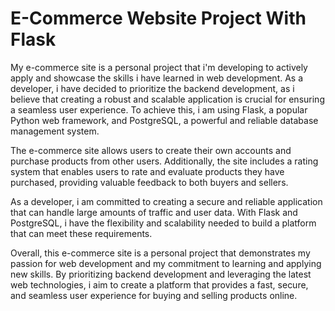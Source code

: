 # E-Commerce Website Project With Flask

My e-commerce site is a personal project that i'm developing to actively apply and showcase the skills i have learned 
in web development. As a developer, i have decided to prioritize the backend development, as i believe that creating 
a robust and scalable application is crucial for ensuring a seamless user experience. To achieve this, i am using 
Flask, a popular Python web framework, and PostgreSQL, a powerful and reliable database management system.

The e-commerce site allows users to create their own accounts and purchase products from other users. Additionally, 
the site includes a rating system that enables users to rate and evaluate products they have purchased, providing 
valuable feedback to both buyers and sellers.

As a developer, i am committed to creating a secure and reliable application that can handle large amounts of traffic 
and user data. With Flask and PostgreSQL, i have the flexibility and scalability needed to build a platform that can 
meet these requirements.

Overall, this e-commerce site is a personal project that demonstrates my passion for web development and my commitment 
to learning and applying new skills. By prioritizing backend development and leveraging the latest web technologies, 
i aim to create a platform that provides a fast, secure, and seamless user experience for buying and selling products 
online.
